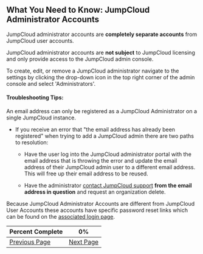 ## What You Need to Know: JumpCloud Administrator Accounts

JumpCloud administrator accounts are **completely separate accounts** from JumpCloud user accounts.

JumpCloud administrator accounts are **not subject** to JumpCloud licensing and only provide access to the JumpCloud admin console.

To create, edit, or remove a JumpCloud administrator navigate to the settings by clicking the drop-down icon in the top right corner of the admin console and select 'Administrators'.

#### Troubleshooting Tips:

An email address can only be registered as a JumpCloud Administrator on a single JumpCloud instance.

  * If you receive an error that "the email address has already been registered" when trying to add a JumpCloud admin there are two paths to resolution:

    * Have the user log into the JumpCloud administrator portal with the email address that is throwing the error and update the email address of their JumpCloud admin user to a different email address. This will free up their email address to be reused.

    * Have the administrator [contact JumpCloud support](support@jumpcloud.com) **from the email address in question** and request an organization delete.

Because JumpCloud Administrator Accounts are different from JumpCloud User Accounts these accounts have specific password reset links which can be found on the [associated login page](https://console.jumpcloud.com/login).


|Percent Complete|0%|
|-------------| -------------  |
|[Previous Page](https://github.com/scottd3v/JumpCloudX/blob/master/ODT/Welcome.md)|[Next Page](https://github.com/scottd3v/JumpCloudX/blob/master/ODT/NTK/What%20You%20Need%20to%20Know:%20JumpCloud%20User%20Accounts.md)|